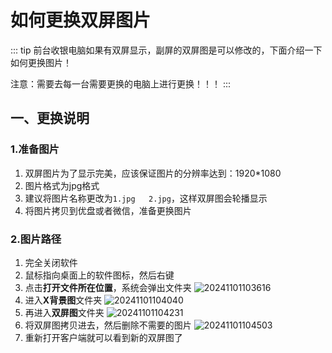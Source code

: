 # 如何更换双屏图片
::: tip
前台收银电脑如果有双屏显示，副屏的双屏图是可以修改的，下面介绍一下如何更换图片！

注意：需要去每一台需要更换的电脑上进行更换！！！
:::
## 一、更换说明
### 1.准备图片
1. 双屏图片为了显示完美，应该保证图片的分辨率达到：1920*1080
2. 图片格式为jpg格式
3. 建议将图片名称更改为```1.jpg   2.jpg```，这样双屏图会轮播显示
4. 将图片拷贝到优盘或者微信，准备更换图片

### 2.图片路径
1. 完全关闭软件
2. 鼠标指向桌面上的软件图标，然后右键
3. 点击**打开文件所在位置**，系统会弹出文件夹
   ![20241101103616](https://wiki-cdsoft.oss-cn-hangzhou.aliyuncs.com/20241101103616.png)
4. 进入**X背景图**文件夹
   ![20241101104040](https://wiki-cdsoft.oss-cn-hangzhou.aliyuncs.com/20241101104040.png)
5. 再进入**双屏图**文件夹
   ![20241101104231](https://wiki-cdsoft.oss-cn-hangzhou.aliyuncs.com/20241101104231.png)
6. 将双屏图拷贝进去，然后删除不需要的图片
   ![20241101104503](https://wiki-cdsoft.oss-cn-hangzhou.aliyuncs.com/20241101104503.png)
7. 重新打开客户端就可以看到新的双屏图了